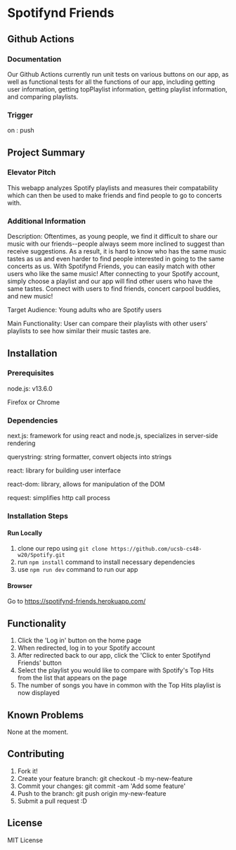 # Spotifynd Friends

## Github Actions
### Documentation
Our Github Actions currently run unit tests on various buttons on our app, as well as functional tests for all the functions of our app, including getting user information, getting topPlaylist information, getting playlist information, and comparing playlists.
### Trigger
on : push
## Project Summary
### Elevator Pitch  
This webapp analyzes Spotify playlists and measures their compatability which can then be used to make friends and find people to go to concerts with.

### Additional Information  
Description: Oftentimes, as young people, we find it difficult to share our music with our friends--people always seem more inclined to suggest than receive suggestions. As a result, it is hard to know who has the same music tastes as us and even harder to find people interested in going to the same concerts as us. With Spotifynd Friends, you can easily match with other users who like the same music! After connecting to your Spotify account, simply choose a playlist and our app will find other users who have the same tastes. Connect with users to find friends, concert carpool buddies, and new music!

Target Audience: Young adults who are Spotify users

Main Functionality: User can compare their playlists with other users' playlists to see how similar their music tastes are. 

## Installation
### Prerequisites
node.js: v13.6.0

Firefox or Chrome

### Dependencies  
next.js: framework for using react and node.js, specializes in server-side rendering

querystring: string formatter, convert objects into strings

react: library for building user interface

react-dom: library, allows for manipulation of the DOM

request: simplifies http call process

### Installation Steps

#### Run Locally
1. clone our repo using `git clone https://github.com/ucsb-cs48-w20/Spotify.git`
2. run `npm install` command to install necessary dependencies
3. use `npm run dev` command to run our app

#### Browser
Go to https://spotifynd-friends.herokuapp.com/

## Functionality
1. Click the 'Log in' button on the home page
2. When redirected, log in to your Spotify account
3. After redirected back to our app, click the 'Click to enter Spotifynd Friends' button
4. Select the playlist you would like to compare with Spotify's Top Hits from the list that appears on the page
5. The number of songs you have in common with the Top Hits playlist is now displayed

## Known Problems
None at the moment.

## Contributing
1. Fork it!  
2. Create your feature branch: git checkout -b my-new-feature  
3. Commit your changes: git commit -am 'Add some feature'  
4. Push to the branch: git push origin my-new-feature  
5. Submit a pull request :D  

## License
MIT License

